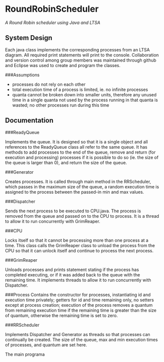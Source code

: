 RoundRobinScheduler
===================

*A Round Robin scheduler using Java and LTSA*

System Design
-------------

Each java class implements the corresponding processes from an LTSA diagram.  All required print statements will print to the console. Collaboration and version control among group members was maintained through github and Eclipse was used to create and program the classes.

###Assumptions

* processes do not rely on each other
* total execution time of a process is limited, ie. no infinite processes
* quanta cannot be broken down into smaller units, therefore any unused time in a single quanta not used by the process running in that quanta is wasted; no other processes run during this time


Documentation
-------------

###ReadyQueue

Implements the queue. It is designed so that it is a single object and all references to the ReadyQueue class all refer to the same queue. It has methods to add processes to the end of the queue, remove and return (for execution and processing) processes if it is possible to do so (ie. the size of the queue is larger than 0), and return the size of the queue.

###Generator

Creates processes. It is called through main method in the RRScheduler, which passes in the maximum size of the queue, a random execution time is assigned to the process between the passed-in min and max values.

###Dispatcher

Sends the next process to be executed to CPU.java. The process is removed from the queue and passed on to the CPU to process. It is a thread to allow it to run concurrently with GrimReaper.

###CPU

Locks itself so that it cannot be processing more than one process at a time. This class calls the GrimReaper class to unload the process from the CPU so that it can unlock itself and continue to process the next process. 

###GrimReaper

Unloads processes and prints statement stating if the process has completed executing, or if it was added back to the queue with the remaining time. It implements threads to allow it to run concurrently with Dispatcher.

###Process
Contains the constructor for processes, instantiating id and execution time privately; getters for id and time remaining only, no setters except at process creation; execution of the process  removes a quantum from remaining execution time if the remaining time is greater than the size of quantum, otherwise the remaining time is set to zero.

###RRScheduler

Implements Dispatcher and Generator as threads so that processes can continually be created. The size of the queue, max and min execution times of processes, and quantum are set here.

The main programa
